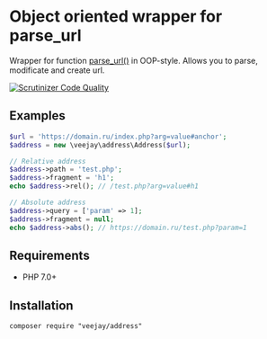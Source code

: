 Object oriented wrapper for parse_url
=====================================
Wrapper for function
[parse_url()](https://www.php.net/manual/ru/function.parse-url.php)
in OOP-style. Allows you to parse, modificate and create url.

[![Scrutinizer Code Quality](https://scrutinizer-ci.com/g/Veejayspb/address/badges/quality-score.png?b=master)](https://scrutinizer-ci.com/g/Veejayspb/address/?branch=master)

Examples
--------
```php
$url = 'https://domain.ru/index.php?arg=value#anchor';
$address = new \veejay\address\Address($url);

// Relative address
$address->path = 'test.php';
$address->fragment = 'h1';
echo $address->rel(); // /test.php?arg=value#h1

// Absolute address
$address->query = ['param' => 1];
$address->fragment = null;
echo $address->abs(); // https://domain.ru/test.php?param=1
```

Requirements
------------
- PHP 7.0+

Installation
------------
```
composer require "veejay/address"
```
